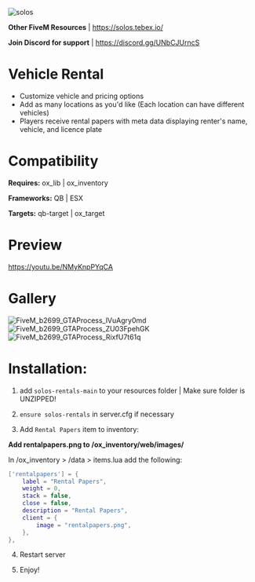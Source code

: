 ![solos](https://github.com/SolosV1/solos-rentals/assets/108097907/8e56354b-9ee1-4566-83b1-04619b71fe43)

**Other FiveM Resources** | https://solos.tebex.io/ 

**Join Discord for support**               | https://discord.gg/UNbCJUrncS

# Vehicle Rental 
- Customize vehicle and pricing options
- Add as many locations as you'd like (Each location can have different vehicles)
- Players receive rental papers with meta data displaying renter's name, vehicle, and licence plate

# Compatibility

**Requires:** ox_lib | ox_inventory 

**Frameworks:** QB | ESX

**Targets:** qb-target | ox_target

# Preview

https://youtu.be/NMyKnpPYqCA 

# Gallery

![FiveM_b2699_GTAProcess_lVuAgry0md](https://github.com/SolosV1/solos-rentals/assets/108097907/497e9bf7-0522-4d5e-93a9-92ff466c6747)
![FiveM_b2699_GTAProcess_ZU03FpehGK](https://github.com/SolosV1/solos-rentals/assets/108097907/cbfbdc3a-7783-4b51-b9fa-3bf3058b6d61)
![FiveM_b2699_GTAProcess_RixfU7t61q](https://github.com/SolosV1/solos-rentals/assets/108097907/579328cf-332a-492d-a111-81c7497b0372)

# Installation:

1. add `solos-rentals-main` to your resources folder | Make sure folder is UNZIPPED!

2. `ensure solos-rentals` in server.cfg if necessary

3. Add `Rental Papers` item to inventory:

**Add rentalpapers.png to /ox_inventory/web/images/**

In /ox_inventory > /data > items.lua add the following:

```lua
['rentalpapers'] = {
    label = "Rental Papers",
    weight = 0,
    stack = false,
    close = false,
    description = "Rental Papers",
    client = {
        image = "rentalpapers.png",
    },
},
```
4. Restart server

5. Enjoy!
